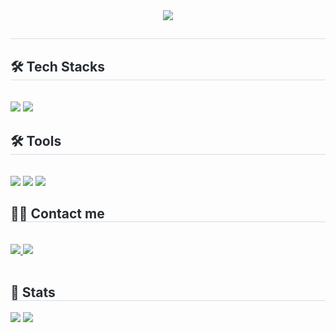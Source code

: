 <div align= "center">
<img src="https://capsule-render.vercel.app/api?type=waving&color=ee72ba&height=240&text=Seongmin's  GitHub&fontAlign=50&fontAlignY=40&animation=fadeIn&textBg=false />
</div><div style="text-align: left;">
<h2 style="border-bottom: 1px solid #d8dee4; color: #282d33;">  </h2>
<div style="font-weight: 700; font-size: 15px; text-align: left; color: #282d33;">  </div>
</div>
<div style="text-align: left;">
<h2 style="border-bottom: 1px solid #d8dee4; color: #282d33;"> 🛠️ Tech Stacks </h2> <br>
<div style="margin: ; text-align: left;" "text-align: left;"> 
<img src="https://img.shields.io/badge/Java-007396?style=for-the-badge&logo=Java&logoColor=white">
<img src="https://img.shields.io/badge/kotlin-7F52FF?style=for-the-badge&logo=kotlin&logoColor=white">
</div>
<div style="text-align: left;">
<h2 style="border-bottom: 1px solid #d8dee4; color: #282d33;"> 🛠️ Tools </h2> <br>
<div style="margin: ; text-align: left;" "text-align: left;"> 
<img src="https://img.shields.io/badge/github-181717?style=for-the-badge&logo=github&logoColor=white">
<img src="https://img.shields.io/badge/androidstudio-3DDC84?style=for-the-badge&logo=androidstudio&logoColor=white">
<img src="https://img.shields.io/badge/intellijidea-000000?style=for-the-badge&logo=intellijidea&logoColor=white">
</div>
</div>
<div style="text-align: left;">
<h2 style="border-bottom: 1px solid #d8dee4; color: #282d33;"> 🧑‍💻 Contact me </h2> <br>
<div style="text-align: left;"> <a href=https://www.instagram.com/s_minj_1111/> <img src="https://img.shields.io/badge/Instagram-E4405F?style=for-the-badge&logo=Instagram&logoColor=white&link=https://www.instagram.com/s_minj_1111/"> </a>
<a [href=mailto:arcn1345@gmail.com](mailto:href=mailto:arcn1345@gmail.com)> <img src="https://img.shields.io/badge/Gmail-EA4335?style=for-the-badge&logo=Gmail&logoColor=white&link=mailto:arcn1345@gmail.com"> </a>
</div>  <br>
<div style="text-align: left;">  </div>
</div>
<div style="text-align: left;">
<h2 style="border-bottom: 1px solid #d8dee4; color: #282d33;"> 🏅 Stats </h2> <div style="text-align: left;"> <img src="https://github-readme-stats.vercel.app/api?username=1971123-seongmin&bg_color=180,ffffff,00000000&title_color=143f4d&text_color=143f4d"
/> <img src="https://github-readme-stats.vercel.app/api/top-langs/?username=1971123-seongmin&layout=compact&bg_color=180,ffffff,00000000&title_color=143f4d&text_color=143f4d"
/> </div>
</div>
